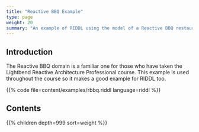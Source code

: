 ```yaml
---
title: "Reactive BBQ Example"
type: page
weight: 20
summary: "An example of RIDDL using the model of a Reactive BBQ restaurant"
---
```

## Introduction
The Reactive BBQ domain is a familiar one for those who have
taken the Lightbend Reactive Architecture Professional course.
This example is used throughout the course so it makes a good
example for RIDDL too. 

{{% code file=content/examples/rbbq.riddl language=riddl %}}

## Contents
{{% children depth=999 sort=weight %}}
